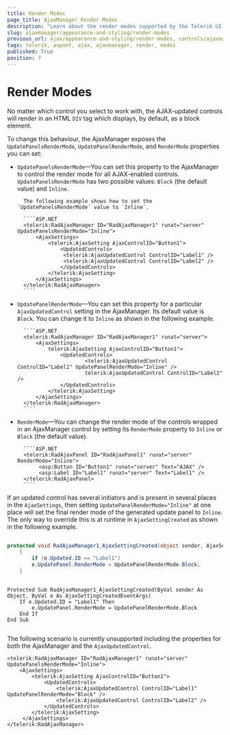 ```yaml
---
title: Render Modes
page_title: AjaxManager Render Modes
description: "Learn about the render modes supported by the Telerik UI for ASP.NET AjaxManager."
slug: ajaxmanager/appearance-and-styling/render-modes
previous_url: ajax/appearance-and-styling/render-modes, controls/ajaxmanager/appearance-and-styling/render-modes
tags: telerik, aspnet, ajax, ajaxmanager, render, modes
published: True
position: 7
---
```


# Render Modes

No matter which control you select to work with, the AJAX-updated controls will render in an HTML `DIV` tag which displays, by default, as a block element. 

To change this behaviour, the AjaxManager exposes the `UpdatePanelsRenderMode`, `UpdatePanelRenderMode`, and `RenderMode` properties you can set:

* `UpdatePanelsRenderMode`&mdash;You can set this property to the AjaxManager to control the render mode for all AJAX-enabled controls. `UpdatePanelsRenderMode` has two possible values: `Block` (the default value) and `Inline`. 

		The following example shows how to set the `UpdatePanelsRenderMode` value to `Inline`.

		````ASP.NET
		<telerik:RadAjaxManager ID="RadAjaxManager1" runat="server" UpdatePanelsRenderMode="Inline">
			<AjaxSettings>
			    <telerik:AjaxSetting AjaxControlID="Button1">
			        <UpdatedControls>
			         <telerik:AjaxUpdatedControl ControlID="Label1" />
			         <telerik:AjaxUpdatedControl ControlID="Label2" />
			        </UpdatedControls>
			    </telerik:AjaxSetting>
			</AjaxSettings>
		</telerik:RadAjaxManager>
		````



* `UpdatePanelRenderMode`&mdash;You can set this property for a particular `AjaxUpdatedControl` setting in the AjaxManager. Its default value is `Block`. You can change it to `Inline` as shown in the following example.

		````ASP.NET
		<telerik:RadAjaxManager ID="RadAjaxManager1" runat="server">
			<AjaxSettings>
			    telerik:AjaxSetting AjaxControlID="Button1">
			        <UpdatedControls>
			                <telerik:AjaxUpdatedControl ControlID="Label1" UpdatePanelRenderMode="Inline" />
			                telerik:AjaxUpdatedControl ControlID="Label2" />
			        </UpdatedControls>
			    </telerik:AjaxSetting>
			</AjaxSettings>
		</telerik:RadAjaxManager>
		````



* `RenderMode`&mdash;You can change the render mode of the controls wrapped in an AjaxManager control by setting its `RenderMode` property to `Inline` or `Block` (the default value).

		````ASP.NET
		<telerik:RadAjaxPanel ID="RadAjaxPanel1" runat="server" RenderMode="Inline">
			 <asp:Button ID="Button1" runat="server" Text="AJAX" />
			 <asp:Label ID="Label1" runat="server" Text="Label1" />
		</telerik:RadAjaxPanel>
		````



If an updated control has several initiators and is present in several places in the `AjaxSettings`, then setting `UpdatePanelRenderMode="Inline"` at one place will set the final render mode of the generated update panel to `Inline`. The only way to override this is at runtime in `AjaxSettingCreated` as shown in the following example.


````C#
	
protected void RadAjaxManager1_AjaxSettingCreated(object sender, AjaxSettingCreatedEventArgs e)
	{
	    if (e.Updated.ID == "Label1")
	    e.UpdatePanel.RenderMode = UpdatePanelRenderMode.Block;
	}  
				
````
````VB.NET
Protected Sub RadAjaxManager1_AjaxSettingCreated(ByVal sender As Object, ByVal e As AjaxSettingCreatedEventArgs)
	If e.Updated.ID = "Label1" Then
	    e.UpdatePanel.RenderMode = UpdatePanelRenderMode.Block
	End If
End Sub
	
````


The following scenario is currently unsupported including the properties for both the AjaxManager and the `AjaxUpdatedControl`.


````ASP.NET
<telerik:RadAjaxManager ID="RadAjaxManager1" runat="server" UpdatePanelsRenderMode="Inline">
	<AjaxSettings>
	    <telerik:AjaxSetting AjaxControlID="Button1">
	        <UpdatedControls>
	            <telerik:AjaxUpdatedControl ControlID="Label1" UpdatePanelRenderMode="Block" />
	            <telerik:AjaxUpdatedControl ControlID="Label2" />
	        </UpdatedControls>
	    </telerik:AjaxSetting>
	 </AjaxSettings>
</telerik:RadAjaxManager>
````


